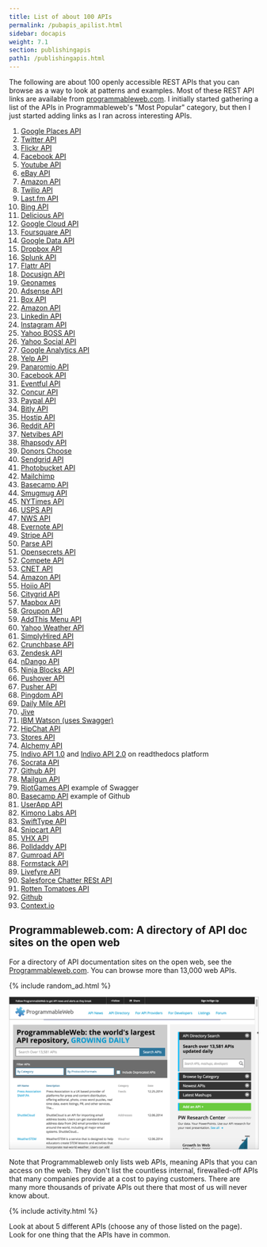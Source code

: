 ```yaml
---
title: List of about 100 APIs
permalink: /pubapis_apilist.html
sidebar: docapis
weight: 7.1
section: publishingapis
path1: /publishingapis.html
---
```


The following are about 100 openly accessible REST APIs that you can browse as a way to look at patterns and examples. Most of these REST API links are available from [programmableweb.com](http://programmableweb.com). I initially started gathering a list of the APIs in Programmableweb's "Most Popular" category, but then I just started adding links as I ran across interesting APIs.

1.  [Google Places API](https://developers.google.com/places/webservice/intro)
2.  [Twitter API](https://dev.twitter.com/rest/public)
3.  [Flickr API](https://www.flickr.com/services/api/)
4.  [Facebook API](https://developers.facebook.com/docs/atlas-api/reference/gettingstarted)
5.  [Youtube API](https://developers.google.com/youtube/v3/)
6.  [eBay API](https://go.developer.ebay.com/api-documentation)
7.  [Amazon API](https://developer.amazon.com/appsandservices/apis)
8.  [Twilio API](https://www.twilio.com/docs/api)
9.  [Last.fm API](http://www.last.fm/api)
10. [Bing API](http://www.bing.com/dev/)
11. [Delicious API](https://delicious.com/developers)
12. [Google Cloud API](https://cloud.google.com/appengine/docs)
13. [Foursquare API](https://developer.foursquare.com/)
14. [Google Data API](https://developers.google.com/gdata/)
15. [Dropbox API](https://www.dropbox.com/developers/core/docs)
16. [Splunk API](http://dev.splunk.com/restapi)
17. [Flattr API](http://developers.flattr.net/api/)
18. [Docusign API](https://www.docusign.com/developer-center/documentation)
19. [Geonames](http://www.geonames.org/export/web-services.html)
20. [Adsense API](https://developers.google.com/adsense/management/)
21. [Box API](https://developers.box.com/)
22. [Amazon API](http://docs.aws.amazon.com/AWSEC2/latest/APIReference/Welcome.html)
23. [Linkedin API](https://developer.linkedin.com/)
24. [Instagram API](https://instagram.com/developer/)
25. [Yahoo BOSS API](https://developer.yahoo.com/boss/search/)
26. [Yahoo Social API](https://developer.yahoo.com/social/rest_api_guide/index.html)
27. [Google Analytics API](https://developers.google.com/analytics/devguides/config/)
28. [Yelp API](https://www.yelp.com/developers/documentation)
29. [Panaromio API](http://www.panoramio.com/api/widget/api.html)
30. [Facebook API](https://developers.facebook.com/docs/graph-api)
31. [Eventful API](http://api.eventful.com/docs)
32. [Concur API](https://developer.concur.com/docs-and-resources/documentation)
33. [Paypal API](https://developer.paypal.com/docs/api/)
34. [Bitly API](http://dev.bitly.com/)
35. [Hostip API](http://www.hostip.info/use.html)
36. [Reddit API](http://www.reddit.com/dev/api)
37. [Netvibes API](https://uwa.netvibes.com/docs/Uwa/html/index.html)
38. [Rhapsody API](https://developer.rhapsody.com/)
39. [Donors Choose](http://data.donorschoose.org/docs/overview/)
40. [Sendgrid API](https://sendgrid.com/docs/API_Reference/index.html)
41. [Photobucket API](http://bit.ly/1rMDb5b)
42. [Mailchimp](http://kb.mailchimp.com/api/?utm_source=apidocs&utm_medium=internal_ad&utm_campaign=api_v3)
43. [Basecamp API](https://github.com/basecamp/bcx-api/)
44. [Smugmug API](https://smugmug.atlassian.net/wiki/display/API/Home)
45. [NYTimes API](http://developer.nytimes.com/docs/read/article_search_api_v2)
46. [USPS API](https://www.usps.com/business/web-tools-apis/track-and-confirm-api.htm)
47. [NWS API](http://www.nws.noaa.gov/mdl/survey/pgb_survey/dev/rest.php)
48. [Evernote API](https://dev.evernote.com/doc/)
49. [Stripe API](https://stripe.com/docs/api)
50. [Parse API](https://parse.com/docs/rest/guide)
51. [Opensecrets API](https://www.opensecrets.org/resources/create/apis.php)
52. [Compete API](https://developer.compete.com/)
53. [CNET API](http://api.cnet.com/dashboard.html)
54. [Amazon API](http://docs.aws.amazon.com/AlexaWebInfoService/latest/)
55. [Hoiio API](http://developer.hoiio.com/docs/voice_call.html)
56. [Citygrid API](http://docs.citygridmedia.com/display/citygridv2/CityGrid+APIs)
57. [Mapbox API](https://www.mapbox.com/developers/api/)
58. [Groupon API](https://www.groupon.com/pages/api)
59. [AddThis Menu API](http://support.addthis.com/customer/portal/articles/381262-addthis-api-and-sdks)
60. [Yahoo Weather API](https://developer.yahoo.com/weather/)
61. [SimplyHired API](http://www.simplyhired.com/a/publishers/overview)
62. [Crunchbase API](http://data.crunchbase.com/)
63. [Zendesk API](https://developer.zendesk.com/rest_api/docs/core/introduction)
64. [nDango API](http://apidocs.ondango.com/rest/sales/get.php)
65. [Ninja Blocks API](http://docs.ninja.is/rest/user.html)
66. [Pushover API](https://pushover.net/api)
67. [Pusher API](https://pusher.com/docs)
68. [Pingdom API](https://www.pingdom.com/resources/api)
69. [Daily Mile API](http://www.dailymile.com/api/documentation#streams)
70. [Jive](https://developers.jivesoftware.com/api/v3/cloud/rest/)
71. [IBM Watson (uses Swagger)](http://www.ibm.com/smarterplanet/us/en/ibmwatson/developercloud/apis/)
72. [HipChat API](https://www.hipchat.com/docs/apiv2)
73. [Stores API](https://developer.bigcommerce.com/api/)
74. [Alchemy API](http://www.alchemyapi.com/api/)
75. [Indivo API 1.0](http://docs.indivohealth.org/en/latest/api.html) and [Indivo API 2.0](http://docs.indivohealth.org/en/2.0/api.html) on readthedocs platform
76. [Socrata API](http://dev.socrata.com/)
77. [Github API](https://developer.github.com/)
78. [Mailgun API](https://documentation.mailgun.com/api_reference.html)
79. [RiotGames API](https://developer.riotgames.com/api/methods) example of Swagger
80. [Basecamp API](https://github.com/basecamp/bcx-api) example of Github
81. [UserApp API](https://app.userapp.io/#/docs/)
82. [Kimono Labs API](https://www.kimonolabs.com/apidocs)
83. [SwiftType API](https://swiftype.com/documentation/)
84. [Snipcart API](http://docs.snipcart.com/api-reference/introduction)
85. [VHX API](http://dev.vhx.tv/docs/api/)
86. [Polldaddy API](http://support.polldaddy.com/api/)
87. [Gumroad API](https://gumroad.com/api)
88. [Formstack API](http://developers.formstack.com/)
89. [Livefyre API](http://answers.livefyre.com/developers/api-reference/)
90. [Salesforce Chatter RESt API](https://developer.salesforce.com/docs/atlas.en-us.chatterapi.meta/chatterapi/)
91. [Rotten Tomatoes API](http://developer.rottentomatoes.com/docs)
92. [Github](https://developer.github.com/v3/issues/comments/#create-a-comment)
93. [Context.io](https://context.io/docs/lite/users/email_accounts)

## Programmableweb.com: A directory of API doc sites on the open web

For a directory of API documentation sites on the open web, see the [Programmableweb.com](http://www.programmableweb.com/apis/directory). You can browse more than 13,000 web APIs.

{% include random_ad.html %}

<a href="http://www.programmableweb.com/apis/directory"><img src="images/programmableweb.png" alt="Programmable web directory" /></a>

Note that Programmableweb only lists web APIs, meaning APIs that you can access on the web. They don't list the countless internal, firewalled-off APIs that many companies provide at a cost to paying customers. There are many more thousands of private APIs out there that most of us will never know about.

{% include activity.html %}

Look at about 5 different APIs (choose any of those listed on the page). Look for one thing that the APIs have in common.
